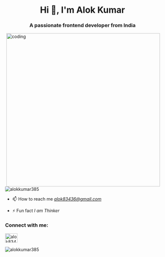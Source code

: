 <h1 align="center">Hi 👋, I'm Alok Kumar</h1>
<h3 align="center">A passionate frontend developer from India</h3>
<img align="right" alt="coding" width="500" src="https://media.gifdb.com/throwing-computer-498-x-372-gif-3l9y3dmxsty367rs.gif">

<p align="left"> <img src="https://user-images.githubusercontent.com/55389276/140866485-8fb1c876-9a8f-4d6a-98dc-08c4981eaf70.gif" alt="alokkumar385" /> </p>


- 📫 How to reach me *alok83436@gmail.com*

- ⚡ Fun fact *I am Thinker*

<h3 align="left">Connect with me:</h3>
<p align="left">
<a href="https://instagram.com/alok83436" target="blank"><img align="center" src="https://raw.githubusercontent.com/rahuldkjain/github-profile-readme-generator/master/src/images/icons/Social/instagram.svg" alt="alok83436" height="30" width="40" /></a>
</p>

<p><img align="center" src="https://github-readme-streak-stats.herokuapp.com/?user=alokkumar385&" alt="alokkumar385" /></p>

<!--
**Alokkumar385/Alokkumar385** is a ✨ _special_ ✨ repository because its `README.md` (this file) appears on your GitHub profile.

Here are some ideas to get you started:

- 🔭 I’m currently working on ...
- 🌱 I’m currently learning ...
- 👯 I’m looking to collaborate on ...
- 🤔 I’m looking for help with ...
- 💬 Ask me about ...
- 📫 How to reach me: ...
- 😄 Pronouns: ...
- ⚡ Fun fact: ...
-->
